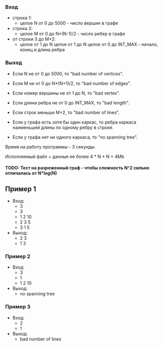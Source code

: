 ### Вход
* строка 1:
	* целое N от 0 до 5000 - число вершин в графе
* строка 2:
	* целое M от 0 до N*(N-1)/2 - число ребер в графе
* от строки 3 до M+2:
	* целое от 1 до N целое от 1 до N целое от 0 до INT_MAX - начало, конец и длина ребра

### Выход
* Если N не от 0 до 5000, то "bad number of vertices".
* Если M не от 0 до N*(N+1)/2, то "bad number of edges".
* Если номер вершины не от 1 до N, то "bad vertex".
* Если длина ребра не от 0 до INT_MAX, то "bad length".
* Если строк меньше M+2, то "bad number of lines".

* Если у графа есть хотя бы один каркас, то ребра каркаса наименьшей длины по одному ребру в строке.

* Если у графа нет ни одного каркаса, то "no spanning tree".

Время на работу программы - 3 секунды.

Исполняемый файл + данные не более 4 * N * N + 4Mb

#### TODO: Тест на разреженный граф - чтобы сложность N^2 сильно отличалась от N*log(N)

## Пример 1
* Вход:
  * 3
  * 3
  * 1 2 10
  * 2 3 5
  * 3 1 5
* Выход:
  * 2 3
  * 1 3

### Пример 2
* Вход:
  * 3
  * 1
  * 1 2 10
* Выход:
  * no spanning tree

### Пример 3
* Вход:
  * 2
  * 1
* Выход:
  * bad number of lines
